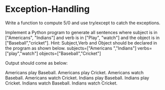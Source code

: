 # Exception-Handling

Write a function to compute 5/0 and use try/except to catch the exceptions.

Implement a Python program to generate all sentences where subject is in
["Americans", "Indians"] and verb is in ["Play", "watch"] and the object is in
["Baseball","cricket"].
Hint: Subject,Verb and Object should be declared in the program as shown below.
subjects=["Americans ","Indians"]
verbs=["play","watch"]
objects=["Baseball","Cricket"]

Output should come as below:

Americans play Baseball.
Americans play Cricket.
Americans watch Baseball.
Americans watch Cricket.
Indians play Baseball.
Indians play Cricket.
Indians watch Baseball.
Indians watch Cricket.
